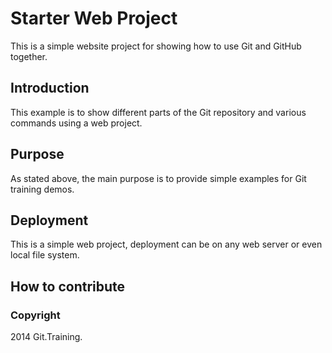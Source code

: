 # Starter Web Project
This is a simple website project for showing how to use Git and GitHub together.


## Introduction
This example is to show different parts of the Git repository and various commands using a web project.

## Purpose
As stated above, the main purpose is to provide simple examples for Git training demos.


## Deployment
This is a simple web project, deployment can be on any web server or even local file system.

## How to contribute


### Copyright

2014 Git.Training.
